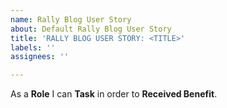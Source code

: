 ```yaml
---
name: Rally Blog User Story
about: Default Rally Blog User Story
title: 'RALLY BLOG USER STORY: <TITLE>'
labels: ''
assignees: ''

---
```


As a **Role** I can **Task** in order to **Received Benefit**.
